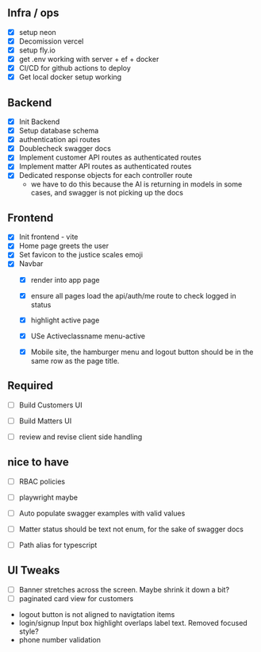 ## Infra / ops
- [x] setup neon
- [x] Decomission vercel
- [x] setup fly.io
- [x] get .env working with server + ef + docker
- [x] CI/CD for github actions to deploy
- [x] Get local docker setup working

## Backend
- [x] Init Backend
- [x] Setup database schema
- [x] authentication api routes
- [x] Doublecheck swagger docs
- [x] Implement customer API routes as authenticated routes
- [x] Implement matter API routes as authenticated routes
- [x] Dedicated response objects for each controller route
  - we have to do this because the AI is returning in models in some cases, and swagger is not picking up the docs



## Frontend
- [x] Init frontend - vite
- [x] Home page greets the user
- [x] Set favicon to the justice scales emoji
- [x] Navbar
  - [x] render into app page
  - [x] ensure all pages load the api/auth/me route to check logged in status
  - [x] highlight active page
  - [x] USe Activeclassname menu-active
  - [x] Mobile site, the hamburger menu and logout button should be in the same row as the page title.
  

## Required
- [ ] Build Customers UI
- [ ] Build Matters  UI
- [ ] review and revise client side handling



## nice to have
- [ ] RBAC policies
- [ ] playwright maybe
- [ ] Auto populate swagger examples with valid values
- [ ] Matter status should be text not enum, for the sake of swagger docs
- [ ] Path alias for typescript


## UI Tweaks
- [ ] Banner stretches across the screen. Maybe shrink it down a bit?
- [ ] paginated card view for customers
- logout button is not aligned to navigtation items
- login/signup Input box highlight overlaps label text. Removed focused style?
- phone number validation

